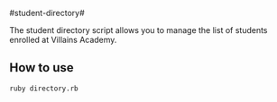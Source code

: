 #student-directory#

The student directory script allows you to manage the list of students enrolled at Villains Academy.

## How to use ##

```shell
ruby directory.rb
```


